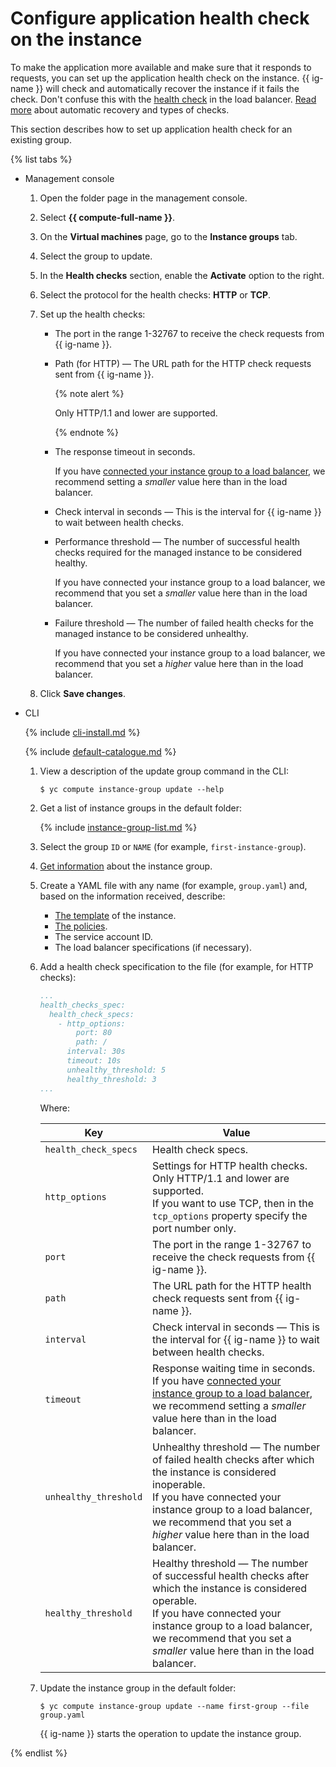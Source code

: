 # Configure application health check on the instance

To make the application more available and make sure that it responds to requests, you can set up the application health check on the instance. {{ ig-name }} will check and automatically recover the instance if it fails the check. Don't confuse this with the [health check](../../../load-balancer/concepts/health-check.md) in the load balancer. [Read more](../../concepts/instance-groups/autohealing.md) about automatic recovery and types of checks.

This section describes how to set up application health check for an existing group.

{% list tabs %}

- Management console

  1. Open the folder page in the management console.

  1. Select **{{ compute-full-name }}**.

  1. On the **Virtual machines** page, go to the **Instance groups** tab.

  1. Select the group to update.

  1. In the **Health checks** section, enable the **Activate** option to the right.

  1. Select the protocol for the health checks: **HTTP** or **TCP**.

  1. Set up the health checks:

      - The port in the range 1-32767 to receive the check requests from {{ ig-name }}.

      - Path (for HTTP) — The URL path for the HTTP check requests sent from {{ ig-name }}.

        {% note alert %}

        Only HTTP/1.1 and lower are supported.

        {% endnote %}

      - The response timeout in seconds.

        If you have [connected your instance group to a load balancer](create-with-balancer.md), we recommend setting a _smaller_ value here than in the load balancer.

      - Check interval in seconds — This is the interval for {{ ig-name }} to wait between health checks.

      - Performance threshold — The number of successful health checks required for the managed instance to be considered healthy.

        If you have connected your instance group to a load balancer, we recommend that you set a _smaller_ value here than in the load balancer.

      - Failure threshold — The number of failed health checks for the managed instance to be considered unhealthy.

        If you have connected your instance group to a load balancer, we recommend that you set a _higher_ value here than in the load balancer.

  1. Click **Save changes**.

- CLI

  {% include [cli-install.md](../../../_includes/cli-install.md) %}

  {% include [default-catalogue.md](../../../_includes/default-catalogue.md) %}

  1. View a description of the update group command in the CLI:

     ```
     $ yc compute instance-group update --help
     ```

  1. Get a list of instance groups in the default folder:

      {% include [instance-group-list.md](../../../_includes/instance-groups/instance-group-list.md) %}

  1. Select the group `ID` or `NAME` (for example, `first-instance-group`).

  1. [Get information](get-info.md) about the instance group.

  1. Create a YAML file with any name (for example, `group.yaml`) and, based on the information received, describe:
      - [The template](../../concepts/instance-groups/instance-template.md) of the instance.
      - [The policies](../../concepts/instance-groups/policies.md).
      - The service account ID.
      - The load balancer specifications (if necessary).

  1. Add a health check specification to the file (for example, for HTTP checks):

     ```yaml
     ...
     health_checks_spec:
       health_check_specs:
         - http_options:
             port: 80
             path: /
           interval: 30s
           timeout: 10s
           unhealthy_threshold: 5
           healthy_threshold: 3
     ...
     ```

      Where:

      | Key | Value |
      | ----- | ----- |
      | `health_check_specs` | Health check specs. |
      | `http_options` | Settings for HTTP health checks. Only HTTP/1.1 and lower are supported.<br>If you want to use TCP, then in the `tcp_options` property specify the port number only. |
      | `port` | The port in the range 1-32767 to receive the check requests from {{ ig-name }}. |
      | `path` | The URL path for the HTTP health check requests sent from {{ ig-name }}. |
      | `interval` | Check interval in seconds — This is the interval for {{ ig-name }} to wait between health checks. |
      | `timeout` | Response waiting time in seconds.<br>If you have [connected your instance group to a load balancer](create-with-balancer.md), we recommend setting a _smaller_ value here than in the load balancer. |
      | `unhealthy_threshold` | Unhealthy threshold — The number of failed health checks after which the instance is considered inoperable.<br>If you have connected your instance group to a load balancer, we recommend that you set a _higher_ value here than in the load balancer. |
      | `healthy_threshold` | Healthy threshold — The number of successful health checks after which the instance is considered operable.<br>If you have connected your instance group to a load balancer, we recommend that you set a _smaller_ value here than in the load balancer. |

  1. Update the instance group in the default folder:

      ```
      $ yc compute instance-group update --name first-group --file group.yaml
      ```

     {{ ig-name }} starts the operation to update the instance group.

{% endlist %}

